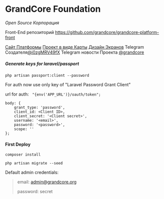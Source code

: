 # GrandCore Foundation
*Open Source Корпорация*

Front-End репозиторий https://github.com/grandcore/grandcore-platform-front

[Сайт Платформы](https://grandcore.org/)
[Проект в виде Карты](https://www.mindomo.com/mindmap/mind-map-83798b37459848089f13a01522e84907 )
[Дизайн Экранов](https://www.figma.com/file/NlikNEJQHliYlxI3MHhiSW/Share?node-id=0%3A1 )
Telegram Создателя[@i0zgMRV49fX](https://t.me/i0zgMRV49fX")
Telegram новости Проекта [@grandcore](https://t.me/grandcore)

##### Generate keys for laravel/passport

```php artisan passport:client --password```

For auth now use only key of "Laravel Password Grant Client"

url for auth: ``` "{env('APP_URL')}/oauth/token";```
```
body: {
    grant_type: 'password',
    client_id: <Client ID>,
    client_secret: '<Client secret>',
    username: '<email>',
    password: '<password>',
    scope: ''
};
```

#### First Deploy
```composer install```

```php artisan migrate --seed```

Default admin credentials:
> email: admin@grandcore.org
>
> password: secret
